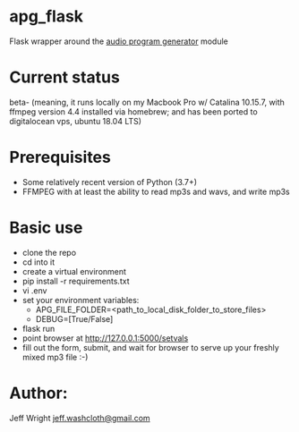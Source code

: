 # apg_flask
Flask wrapper around the [audio program generator](https://github.com/jeffwright13/audio_program_generator) module

# Current status
beta- (meaning, it runs locally on my Macbook Pro w/ Catalina 10.15.7,
 with ffmpeg version 4.4 installed via homebrew; and has been ported to
 digitalocean vps, ubuntu 18.04 LTS)

# Prerequisites
* Some relatively recent version of Python (3.7+)
* FFMPEG with at least the ability to read mp3s and wavs, and write mp3s

# Basic use
* clone the repo
* cd into it
* create a virtual environment
* pip install -r requirements.txt
* vi .env
* set your environment variables:
    * APG_FILE_FOLDER=<path_to_local_disk_folder_to_store_files>
    * DEBUG=[True/False]
* flask run
* point browser at http://127.0.0.1:5000/setvals
* fill out the form, submit, and wait for browser to serve up your freshly mixed mp3 file :-)

# Author:
Jeff Wright <jeff.washcloth@gmail.com>
